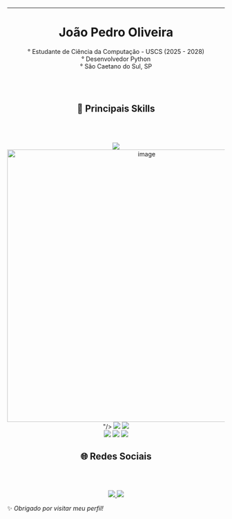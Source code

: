 
---
<h1 align="center">João Pedro Oliveira</h1>
<p align="center">° Estudante de Ciência da Computação - USCS (2025 - 2028)<br/>
  ° Desenvolvedor Python
  <br/>° São Caetano do Sul, SP</p>

<br/>
<br/>

<h2 align="center">🚀 Principais Skills</h2>
<br/>
<br/>

<p align="center">
<img src="https://img.shields.io/badge/Python-3776AB?style=for-the-badge&logo=python&logoColor=white"/>
<img src="<img width="1200" height="630" alt="image" src="https://github.com/user-attachments/assets/507683fe-b2ac-4bd9-b477-368a552d52c1" />
"/>
<img src="https://img.shields.io/badge/pandas-150458?style=for-the-badge&logo=pandas&logoColor=white"/>
<img src="https://img.shields.io/badge/Streamlit-FF4B4B?style=for-the-badge&logo=streamlit&logoColor=white"/> <br/>
<img src="https://img.shields.io/badge/JavaScript-F7DF1E?style=for-the-badge&logo=javascript&logoColor=black"/>
<img src="https://img.shields.io/badge/HTML5-E34F26?style=for-the-badge&logo=html5&logoColor=white"/>
<img src="https://img.shields.io/badge/CSS3-1572B6?style=for-the-badge&logo=css3&logoColor=white"/>

<h2 align="center">🌐 Redes Sociais</h2>

<br/>
<br/>

<p align="center">
  <a href="https://www.linkedin.com/in/joão-pedro-guilherme-8bab09343">
    <img src="https://img.shields.io/badge/LinkedIn-0A66C2?style=for-the-badge&logo=linkedin&logoColor=white"/>
  </a>
  <a href="mailto:oliveiradev06@gmail.com">
    <img src="https://img.shields.io/badge/Gmail-D14836?style=for-the-badge&logo=gmail&logoColor=white"/>
  </a>
</p>




✨ _Obrigado por visitar meu perfil!_




